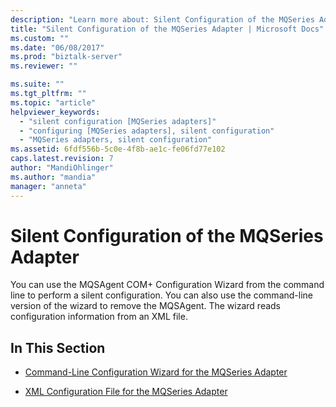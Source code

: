 ```yaml
---
description: "Learn more about: Silent Configuration of the MQSeries Adapter"
title: "Silent Configuration of the MQSeries Adapter | Microsoft Docs"
ms.custom: ""
ms.date: "06/08/2017"
ms.prod: "biztalk-server"
ms.reviewer: ""

ms.suite: ""
ms.tgt_pltfrm: ""
ms.topic: "article"
helpviewer_keywords: 
  - "silent configuration [MQSeries adapters]"
  - "configuring [MQSeries adapters], silent configuration"
  - "MQSeries adapters, silent configuration"
ms.assetid: 6fdf556b-5c0e-4f8b-ae1c-fe06fd77e102
caps.latest.revision: 7
author: "MandiOhlinger"
ms.author: "mandia"
manager: "anneta"
---
```

# Silent Configuration of the MQSeries Adapter
You can use the MQSAgent COM+ Configuration Wizard from the command line to perform a silent configuration. You can also use the command-line version of the wizard to remove the MQSAgent. The wizard reads configuration information from an XML file.  
  
## In This Section  
  
-   [Command-Line Configuration Wizard for the MQSeries Adapter](../core/command-line-configuration-wizard-for-the-mqseries-adapter.md)  
  
-   [XML Configuration File for the MQSeries Adapter](../core/xml-configuration-file-for-the-mqseries-adapter.md)

